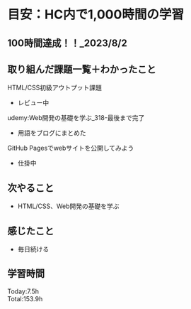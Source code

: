 # 目安：HC内で1,000時間の学習
## 100時間達成！！_2023/8/2
## 取り組んだ課題一覧＋わかったこと
HTML/CSS初級アウトプット課題
- レビュー中

udemy:Web開発の基礎を学ぶ_318-最後まで完了
- 用語をブログにまとめた

GitHub Pagesでwebサイトを公開してみよう
- 仕掛中

## 次やること
- HTML/CSS、Web開発の基礎を学ぶ
## 感じたこと
- 毎日続ける
## 学習時間
Today:7.5h
<br>Total:153.9h

